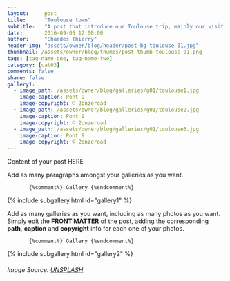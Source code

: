 ```yaml
---
layout:     post
title:      "Toulouse town"
subtitle:   "A post that introduce our Toulouse trip, mainly our visit of the Garrone's bank"
date:       2016-09-05 12:00:00
author:     "Chardes Thierry"
header-img: "assets/owner/blog/header/post-bg-toulouse-01.jpg"
thumbnail: /assets/owner/blog/thumbs/post-thumb-toulouse-01.png
tags: [tag-name-one, tag-name-two]
category: [cat03]
comments: false
share: false
gallery1: 
  - image_path: /assets/owner/blog/galleries/g01/toulouse1.jpg
    image-caption: Pont 9
    image-copyright: © 2onzeroad
  - image_path: /assets/owner/blog/galleries/g01/toulouse2.jpg
    image-caption: Pont 9
    image-copyright: © 2onzeroad
  - image_path: /assets/owner/blog/galleries/g01/toulouse3.jpg
    image-caption: Pont 9
    image-copyright: © 2onzeroad 
---
```


<p> Content of your post HERE </p>

<p> Add as many paragraphs amongst your galleries as you want. </p>


           {%comment%} Gallery {%endcomment%}
			
{% include subgallery.html id="gallery1" %}

<!-- end of GALLERY __ -->

<p> Add as many galleries as you want, including as many photos as you want. Simply edit the <b>FRONT MATTER</b> of the post, adding the corresponding <b>path</b>, <b>caption</b> and <b>copyright</b> info for each one of your photos. </p>

           {%comment%} Gallery {%endcomment%}
			
{% include subgallery.html id="gallery2" %}

<!-- end of GALLERY __ -->

		

###### Image Source: [UNSPLASH](https://unsplash.com/photos/j0g8taxHZa0)